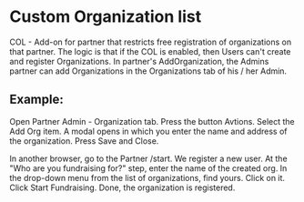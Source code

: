 # Custom Organization list

COL - Add-on for partner that restricts free registration of organizations on that partner. 
The logic is that if the COL is enabled, then Users can't create and register Organizations. In partner's AddOrganization, the Admins partner can add Organizations in the Organizations tab of his / her Admin. 

## Example:
Open Partner Admin - Organization tab.
Press the button Avtions.
Select the Add Org item.
A modal opens in which you enter the name and address of the organization.
Press Save and Close.

In another browser, go to the Partner /start.
We register a new user.
At the "Who are you fundraising for?" step, enter the name of the created org.
In the drop-down menu from the list of organizations, find yours. 
Click on it.
Click Start Fundraising.
Done, the organization is registered.



